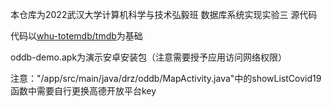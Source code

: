 本仓库为2022武汉大学计算机科学与技术弘毅班 数据库系统实现实验三 源代码

代码以[whu-totemdb/tmdb](https://github.com/whu-totemdb/tmdb)为基础

oddb-demo.apk为演示安卓安装包（注意需要授予应用访问网络权限）

注意："/app/src/main/java/drz/oddb/MapActivity.java"中的showListCovid19函数中需要自行更换高德开放平台key
